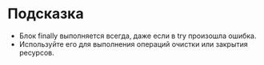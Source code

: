 # Подсказка

- Блок finally выполняется всегда, даже если в try произошла ошибка.
- Используйте его для выполнения операций очистки или закрытия ресурсов.
